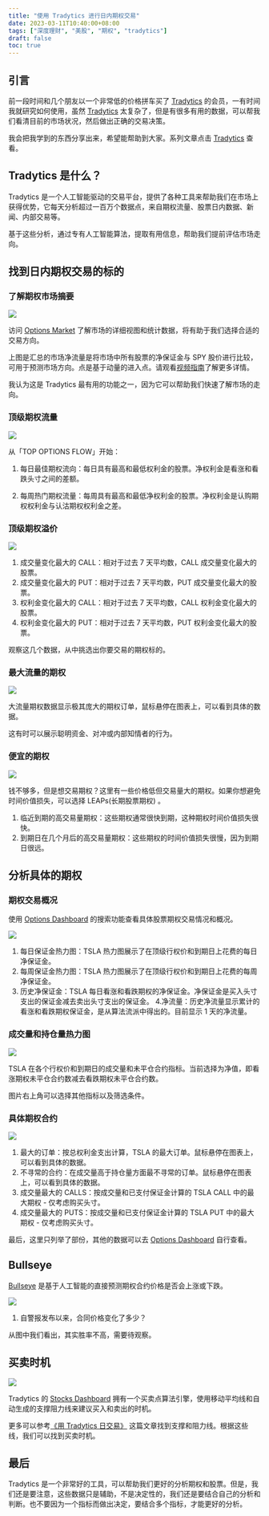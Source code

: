 ```yaml
---
title: "使用 Tradytics 进行日内期权交易"
date: 2023-03-11T10:40:00+08:00
tags: ["深度理财", "美股", "期权", "tradytics"]
draft: false
toc: true
---
```


## 引言

前一段时间和几个朋友以一个非常低的价格拼车买了 [Tradytics](https://link.3li3.com/tradytics) 的会员，一有时间我就研究如何使用，虽然 [Tradytics](https://link.3li3.com/tradytics) 太复杂了，但是有很多有用的数据，可以帮我们看清目前的市场状况，然后做出正确的交易决策。

我会把我学到的东西分享出来，希望能帮助到大家。系列文章点击 [Tradytics](https://blog.forecho.com/tags/tradytics.html) 查看。

## Tradytics 是什么？

Tradytics 是一个人工智能驱动的交易平台，提供了各种工具来帮助我们在市场上获得优势，它每天分析超过一百万个数据点，来自期权流量、股票日内数据、新闻、内部交易等。

基于这些分析，通过专有人工智能算法，提取有用信息，帮助我们提前评估市场走向。

<!--more-->

## 找到日内期权交易的标的

### 了解期权市场摘要

![](https://img.forecho.com/nDtDk2.png)

访问 [Options Market](https://tradytics.com/options-market) 了解市场的详细视图和统计数据，将有助于我们选择合适的交易方向。

上图是汇总的市场净流量是将市场中所有股票的净保证金与 SPY 股价进行比较，可用于预测市场方向。点是基于动量的进入点。请观看[视频指南](https://www.youtube.com/watch?v=HHkRGiqBKvg)了解更多详情。

我认为这是 Tradytics 最有用的功能之一，因为它可以帮助我们快速了解市场的走向。

### 顶级期权流量


![](https://img.forecho.com/FLTFbq.png)

从「TOP OPTIONS FLOW」开始：

1. 每日最佳期权流向：每日具有最高和最低权利金的股票。净权利金是看涨和看跌头寸之间的差额。

2. 每周热门期权流量：每周具有最高和最低净权利金的股票。净权利金是认购期权权利金与认沽期权权利金之差。



### 顶级期权溢价

![](https://img.forecho.com/JMBGZh.png)

1. 成交量变化最大的 CALL：相对于过去 7 天平均数，CALL 成交量变化最大的股票。
2. 成交量变化最大的 PUT：相对于过去 7 天平均数，PUT 成交量变化最大的股票。
3. 权利金变化最大的 CALL：相对于过去 7 天平均数，CALL 权利金变化最大的股票。
4. 权利金变化最大的 PUT：相对于过去 7 天平均数，PUT 权利金变化最大的股票。

观察这几个数据，从中挑选出你要交易的期权标的。

### 最大流量的期权

![](https://img.forecho.com/5iQCbT.png)

大流量期权数据显示极其庞大的期权订单，鼠标悬停在图表上，可以看到具体的数据。

这有时可以展示聪明资金、对冲或内部知情者的行为。


### 便宜的期权

![](https://img.forecho.com/VqDXmR.png)

钱不够多，但是想交易期权？这里有一些价格低但交易量大的期权。如果你想避免时间价值损失，可以选择 LEAPs(长期股票期权) 。

1. 临近到期的高交易量期权：这些期权通常很快到期，这种期权时间价值损失很快。
2. 到期日在几个月后的高交易量期权：这些期权的时间价值损失很慢，因为到期日很远。

## 分析具体的期权

### 期权交易概况

使用 [Options Dashboard](https://tradytics.com/options-dashboard?ticker=TSLA) 的搜索功能查看具体股票期权交易情况和概况。

![](https://img.forecho.com/jkw7S7.png)

1. 每日保证金热力图：TSLA 热力图展示了在顶级行权价和到期日上花费的每日净保证金。
2. 每周保证金热力图：TSLA 热力图展示了在顶级行权价和到期日上花费的每周净保证金。
3. 历史净保证金：TSLA 每日看涨和看跌期权的净保证金。净保证金是买入头寸支出的保证金减去卖出头寸支出的保证金。
4.净流量：历史净流量显示累计的看涨和看跌期权保证金，是从算法流派中得出的。目前显示 1 天的净流量。

### 成交量和持仓量热力图

![](https://img.forecho.com/wyxq6z.png)

TSLA 在各个行权价和到期日的成交量和未平仓合约指标。当前选择为净值，即看涨期权未平仓合约数减去看跌期权未平仓合约数。

图片右上角可以选择其他指标以及筛选条件。

### 具体期权合约

![](https://img.forecho.com/tTM0AK.png)

1. 最大的订单：按总权利金支出计算，TSLA 的最大订单。鼠标悬停在图表上，可以看到具体的数据。
2. 不寻常的合约：在成交量高于持仓量方面最不寻常的订单。鼠标悬停在图表上，可以看到具体的数据。
3. 成交量最大的 CALLS：按成交量和已支付保证金计算的 TSLA CALL 中的最大期权 - 仅考虑购买头寸。
4. 成交量最大的 PUTS：按成交量和已支付保证金计算的 TSLA PUT 中的最大期权 - 仅考虑购买头寸。

最后，这里只列举了部份，其他的数据可以去 [Options Dashboard](https://tradytics.com/options-dashboard?ticker=TSLA) 自行查看。

## Bullseye

[Bullseye](https://tradytics.com/bullseye) 是基于人工智能的直接预测期权合约价格是否会上涨或下跌。

![](https://img.forecho.com/tJCSb3.png)

1. 自警报发布以来，合同价格变化了多少？

从图中我们看出，其实胜率不高，需要待观察。

## 买卖时机

![](https://img.forecho.com/Mr04X4.png)

Tradytics 的 [Stocks Dashboard](https://tradytics.com/stocks-dashboard) 拥有一个买卖点算法引擎，使用移动平均线和自动生成的支撑阻力线来建议买入和卖出的时机。


更多可以参考[《用 Tradytics 日交易》](https://blog.forecho.com/tradytics-for-day-trading.html) 这篇文章找到支撑和阻力线。根据这些线，我们可以找到买卖时机。

## 最后

Tradytics 是一个非常好的工具，可以帮助我们更好的分析期权和股票。但是，我们还是要注意，这些数据只是辅助，不是决定性的，我们还是要结合自己的分析和判断。也不要因为一个指标而做出决定，要结合多个指标，才能更好的分析。